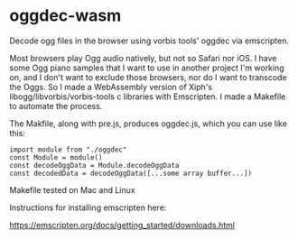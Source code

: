 # oggdec-wasm

Decode ogg files in the browser using vorbis tools' oggdec via emscripten.

Most browsers play Ogg audio natively, but not so Safari nor iOS.  I have some Ogg piano samples that I want to use in another project I'm working on, and I don't want to exclude those browsers, nor do I want to transcode the Oggs.  So I made a WebAssembly version of Xiph's libogg/libvorbis/vorbis-tools c libraries with Emscripten.  I made a Makefile to automate the process.

The Makfile, along with pre.js, produces oggdec.js, which you can use like this:

```
import module from "./oggdec"
const Module = module()
const decodeOggData = Module.decodeOggData
const decodedData = decodeOggData([...some array buffer...])
```

Makefile tested on Mac and Linux

Instructions for installing emscripten here:

https://emscripten.org/docs/getting_started/downloads.html
